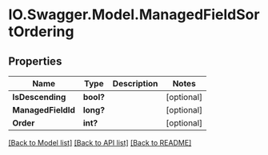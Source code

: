 # IO.Swagger.Model.ManagedFieldSortOrdering
## Properties

Name | Type | Description | Notes
------------ | ------------- | ------------- | -------------
**IsDescending** | **bool?** |  | [optional] 
**ManagedFieldId** | **long?** |  | [optional] 
**Order** | **int?** |  | [optional] 

[[Back to Model list]](../README.md#documentation-for-models) [[Back to API list]](../README.md#documentation-for-api-endpoints) [[Back to README]](../README.md)

